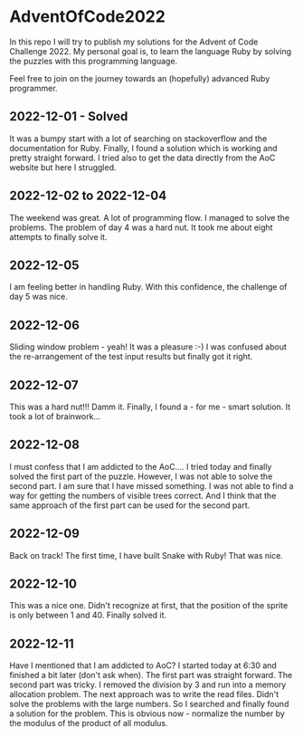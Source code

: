 # AdventOfCode2022

In this repo I will try to publish my solutions for the Advent of Code Challenge 2022. My personal goal is, to learn the language Ruby by solving the puzzles with this programming language.

Feel free to join on the journey towards an (hopefully) advanced Ruby programmer.

## 2022-12-01 - Solved
It was a bumpy start with a lot of searching on stackoverflow and the documentation for Ruby. Finally, I found a solution which is working and pretty straight forward. I tried also to get the data directly from the AoC website but here I struggled.

## 2022-12-02 to 2022-12-04
The weekend was great. A lot of programming flow. I managed to solve the problems. The problem of day 4 was a hard nut. It took me about eight attempts to finally solve it.

## 2022-12-05
I am feeling better in handling Ruby. With this confidence, the challenge of day 5 was nice. 

## 2022-12-06
Sliding window problem - yeah! It was a pleasure :-) I was confused about the re-arrangement of the test input results but finally got it right.

## 2022-12-07
This was a hard nut!!! Damm it. Finally, I found a - for me - smart solution. It took a lot of brainwork...

## 2022-12-08
I must confess that I am addicted to the AoC.... I tried today and finally solved the first part of the puzzle. However, I was not able to solve the second part. I am sure that I have missed something. I was not able to find a way for getting the numbers of visible trees correct. And I think that the same approach of the first part can be used for the second part.

## 2022-12-09
Back on track! The first time, I have built Snake with Ruby! That was nice.

## 2022-12-10
This was a nice one. Didn't recognize at first, that the position of the sprite is only between 1 and 40. Finally solved it.

## 2022-12-11
Have I mentioned that I am addicted to AoC? I started today at 6:30 and finished a bit later (don't ask when). The first part was straight forward. The second part was tricky. I removed the division by 3 and run into a memory allocation problem. The next approach was to write the read files. Didn't solve the problems with the large numbers. So I searched and finally found a solution for the problem. This is obvious now - normalize the number by the modulus of the product of all modulus. 